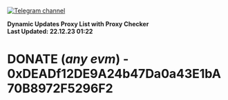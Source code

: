 [![Telegram channel](https://img.shields.io/endpoint?url=https://runkit.io/damiankrawczyk/telegram-badge/branches/master?url=https://t.me/n4z4v0d)](https://t.me/n4z4v0d) 

**Dynamic Updates Proxy List with Proxy Checker**  
**Last Updated: 22.12.23 01:22**

# DONATE (_any evm_) - 0xDEADf12DE9A24b47Da0a43E1bA70B8972F5296F2
